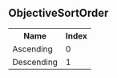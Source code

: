 ## ObjectiveSortOrder

<table><tr><th>Name</th><th>Index</th><tr><td>Ascending</td><td>0</td></tr><tr><td>Descending</td><td>1</td></tr></table>